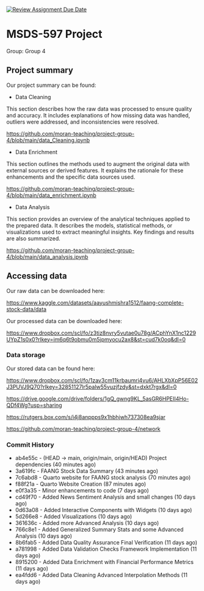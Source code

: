 [![Review Assignment Due Date](https://classroom.github.com/assets/deadline-readme-button-22041afd0340ce965d47ae6ef1cefeee28c7c493a6346c4f15d667ab976d596c.svg)](https://classroom.github.com/a/5GqajVEC)
# MSDS-597 Project

Group: Group 4

## Project summary

Our project summary can be found:

- Data Cleaning

This section describes how the raw data was processed to ensure quality and accuracy.  It includes explanations of how missing data was handled, outliers were addressed, and inconsistencies were resolved.

https://github.com/moran-teaching/project-group-4/blob/main/data_Cleaning.ipynb

- Data Enrichment

This section outlines the methods used to augment the original data with external sources or derived features.  It explains the rationale for these enhancements and the specific data sources used.

https://github.com/moran-teaching/project-group-4/blob/main/data_enrichment.ipynb

- Data Analysis

This section provides an overview of the analytical techniques applied to the prepared data.  It describes the models, statistical methods, or visualizations used to extract meaningful insights.  Key findings and results are also summarized.

https://github.com/moran-teaching/project-group-4/blob/main/data_analysis.ipynb

## Accessing data

Our raw data can be downloaded here:

https://www.kaggle.com/datasets/aayushmishra1512/faang-complete-stock-data/data

Our processed data can be downloaded here:

https://www.dropbox.com/scl/fo/z3tiz8nvry5vutae0u78g/ACphYnX1nc1229UYpZ1s0x0?rlkey=im6q6t9obmu0m5jpmyocu2ax8&st=cud7k0oq&dl=0

### Data storage

Our stored data can be found here:

https://www.dropbox.com/scl/fo/1zav3cm11krbaumri4vu6/AHLXbXpP56E02J3PUVJ9Q70?rlkey=32851127lr5palw55vuzjfzdy&st=dxkt7rgx&dl=0

https://drive.google.com/drive/folders/1gQ_gwng9KL_5asGR6HPEII4Ho-QDf4Wg?usp=sharing

https://rutgers.box.com/s/i4j8anppps9x1hbhjwh737308ea9sjar

https://github.com/moran-teaching/project-group-4/network

### Commit History

* ab4e55c - (HEAD -> main, origin/main, origin/HEAD) Project dependencies (40 minutes ago)
* 3a619fc - FAANG Stock Data Summary (43 minutes ago)
* 7c6abd8 - Quarto website for FAANG stock analysis (70 minutes ago)
* f88f21a - Quarto Website Creation (87 minutes ago)
* e0f3a35 - Minor enhancements to code (7 days ago)
* cd49f70 - Added News Sentiment Analysis and small changes (10 days ago)
* 0d63a08 - Added Interactive Components with Widgets (10 days ago)
* 5d266e8 - Added Visualizations (10 days ago)
* 361636c - Added more  Advanced Analysis (10 days ago)
* 766c8e1 - Added Generalized Summary Stats and some Advanced Analysis (10 days ago)
* 8b6fab5 - Added Data Quality Assurance Final Verification (11 days ago)
* a781998 - Added Data Validation Checks Framework Implementation (11 days ago)
* 8915200 - Added Data Enrichment with Financial Performance Metrics (11 days ago)
* ea4fdd6 - Added Data Cleaning Advanced Interpolation Methods (11 days ago)
